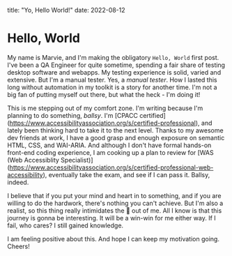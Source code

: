 title: "Yo, Hello World!"
date: 2022-08-12

# Hello, World

My name is Marvie, and I'm making the obligatory `Hello, World` first post. 
I've been a QA Engineer for quite sometime, spending a fair share of testing desktop software 
and webapps. My testing experience is solid, varied and extensive. But I'm a manual tester. Yes, a _manual tester_. How I lasted this long without 
automation in my toolkit is a story for another time. I'm not a big fan of putting myself out there, but what the heck - I'm doing it!

This is me stepping out of my comfort zone. I'm writing because I'm planning to do something, _ballsy_.
I'm [CPACC certified] (https://www.accessibilityassociation.org/s/certified-professional), and lately been thinking hard to take it to the next level.
Thanks to my awesome dev friends at work, I have a good grasp and enough exposure on semantic HTML, CSS, and WAI-ARIA. And although I don't have
formal hands-on front-end coding experience, I am cooking up a plan to review for [WAS (Web Accessiblity Specialist)] (https://www.accessibilityassociation.org/s/certified-professional-web-accessibility), eventually take the exam, 
and see if I can pass it. Ballsy, indeed.

I believe that if you put your mind and heart in to something, and if you are willing to do the hardwork, there's nothing you can't achieve. 
But I'm also a realist, so this thing really intimidates the 💩 out of me. All I know is that this journey is gonna be interesting.
It will be a win-win for me either way. If I fail, who cares? I still gained knowledge.

I am feeling positive about this. And hope I can keep my motivation going. Cheers!
